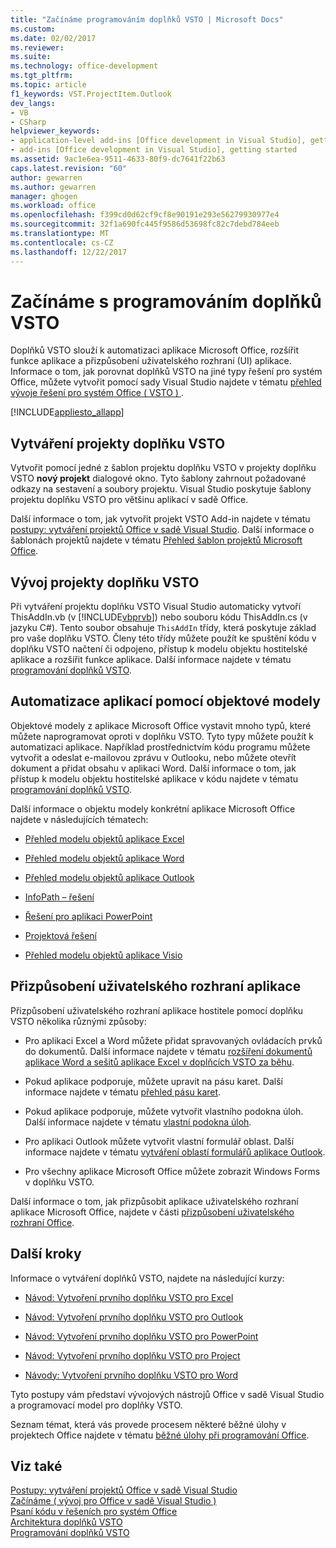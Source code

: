 ```yaml
---
title: "Začínáme programováním doplňků VSTO | Microsoft Docs"
ms.custom: 
ms.date: 02/02/2017
ms.reviewer: 
ms.suite: 
ms.technology: office-development
ms.tgt_pltfrm: 
ms.topic: article
f1_keywords: VST.ProjectItem.Outlook
dev_langs:
- VB
- CSharp
helpviewer_keywords:
- application-level add-ins [Office development in Visual Studio], getting started
- add-ins [Office development in Visual Studio], getting started
ms.assetid: 9ac1e6ea-9511-4633-80f9-dc7641f22b63
caps.latest.revision: "60"
author: gewarren
ms.author: gewarren
manager: ghogen
ms.workload: office
ms.openlocfilehash: f399cd0d62cf9cf8e90191e293e56279930977e4
ms.sourcegitcommit: 32f1a690fc445f9586d53698fc82c7debd784eeb
ms.translationtype: MT
ms.contentlocale: cs-CZ
ms.lasthandoff: 12/22/2017
---
```

# <a name="getting-started-programming-vsto-add-ins"></a>Začínáme s programováním doplňků VSTO
  Doplňků VSTO slouží k automatizaci aplikace Microsoft Office, rozšířit funkce aplikace a přizpůsobení uživatelského rozhraní (UI) aplikace. Informace o tom, jak porovnat doplňků VSTO na jiné typy řešení pro systém Office, můžete vytvořit pomocí sady Visual Studio najdete v tématu [přehled vývoje řešení pro systém Office &#40; VSTO &#41; ](../vsto/office-solutions-development-overview-vsto.md).  
  
 [!INCLUDE[appliesto_allapp](../vsto/includes/appliesto-allapp-md.md)]  
  
## <a name="creating-vsto-add-in-projects"></a>Vytváření projekty doplňku VSTO  
 Vytvořit pomocí jedné z šablon projektu doplňku VSTO v projekty doplňku VSTO **nový projekt** dialogové okno. Tyto šablony zahrnout požadované odkazy na sestavení a soubory projektu. Visual Studio poskytuje šablony projektu doplňku VSTO pro většinu aplikací v sadě Office.  
  
 Další informace o tom, jak vytvořit projekt VSTO Add-in najdete v tématu [postupy: vytváření projektů Office v sadě Visual Studio](../vsto/how-to-create-office-projects-in-visual-studio.md). Další informace o šablonách projektů najdete v tématu [Přehled šablon projektů Microsoft Office](../vsto/office-project-templates-overview.md).  
  
## <a name="developing-vsto-add-in-projects"></a>Vývoj projekty doplňku VSTO  
 Při vytváření projektu doplňku VSTO Visual Studio automaticky vytvoří ThisAddIn.vb (v [!INCLUDE[vbprvb](../sharepoint/includes/vbprvb-md.md)]) nebo souboru kódu ThisAddIn.cs (v jazyku C#). Tento soubor obsahuje `ThisAddIn` třídy, která poskytuje základ pro vaše doplňku VSTO. Členy této třídy můžete použít ke spuštění kódu v doplňku VSTO načtení či odpojeno, přístup k modelu objektu hostitelské aplikace a rozšířit funkce aplikace. Další informace najdete v tématu [programování doplňků VSTO](../vsto/programming-vsto-add-ins.md).  
  
## <a name="automating-applications-by-using-the-object-models"></a>Automatizace aplikací pomocí objektové modely  
 Objektové modely z aplikace Microsoft Office vystavit mnoho typů, které můžete naprogramovat oproti v doplňku VSTO. Tyto typy můžete použít k automatizaci aplikace. Například prostřednictvím kódu programu můžete vytvořit a odeslat e-mailovou zprávu v Outlooku, nebo můžete otevřít dokument a přidat obsahu v aplikaci Word. Další informace o tom, jak přístup k modelu objektu hostitelské aplikace v kódu najdete v tématu [programování doplňků VSTO](../vsto/programming-vsto-add-ins.md).  
  
 Další informace o objektu modely konkrétní aplikace Microsoft Office najdete v následujících tématech:  
  
-   [Přehled modelu objektů aplikace Excel](../vsto/excel-object-model-overview.md)  
  
-   [Přehled modelu objektů aplikace Word](../vsto/word-object-model-overview.md)  
  
-   [Přehled modelu objektů aplikace Outlook](../vsto/outlook-object-model-overview.md)  
  
-   [InfoPath – řešení](../vsto/infopath-solutions.md)  
  
-   [Řešení pro aplikaci PowerPoint](../vsto/powerpoint-solutions.md)  
  
-   [Projektová řešení](../vsto/project-solutions.md)  
  
-   [Přehled modelu objektů aplikace Visio](../vsto/visio-object-model-overview.md)  
  
## <a name="customizing-the-user-interface-of-applications"></a>Přizpůsobení uživatelského rozhraní aplikace  
 Přizpůsobení uživatelského rozhraní aplikace hostitele pomocí doplňku VSTO několika různými způsoby:  
  
-   Pro aplikaci Excel a Word můžete přidat spravovaných ovládacích prvků do dokumentů. Další informace najdete v tématu [rozšíření dokumentů aplikace Word a sešitů aplikace Excel v doplňcích VSTO za běhu](../vsto/extending-word-documents-and-excel-workbooks-in-vsto-add-ins-at-run-time.md).  
  
-   Pokud aplikace podporuje, můžete upravit na pásu karet. Další informace najdete v tématu [přehled pásu karet](../vsto/ribbon-overview.md).  
  
-   Pokud aplikace podporuje, můžete vytvořit vlastního podokna úloh. Další informace najdete v tématu [vlastní podokna úloh](../vsto/custom-task-panes.md).  
  
-   Pro aplikaci Outlook můžete vytvořit vlastní formulář oblast. Další informace najdete v tématu [vytváření oblastí formulářů aplikace Outlook](../vsto/creating-outlook-form-regions.md).  
  
-   Pro všechny aplikace Microsoft Office můžete zobrazit Windows Forms v doplňku VSTO.  
  
 Další informace o tom, jak přizpůsobit aplikace uživatelského rozhraní aplikace Microsoft Office, najdete v části [přizpůsobení uživatelského rozhraní Office](../vsto/office-ui-customization.md).  
  
## <a name="next-steps"></a>Další kroky  
 Informace o vytváření doplňků VSTO, najdete na následující kurzy:  
  
-   [Návod: Vytvoření prvního doplňku VSTO pro Excel](../vsto/walkthrough-creating-your-first-vsto-add-in-for-excel.md)  
  
-   [Návod: Vytvoření prvního doplňku VSTO pro Outlook](../vsto/walkthrough-creating-your-first-vsto-add-in-for-outlook.md)  
  
-   [Návod: Vytvoření prvního doplňku VSTO pro PowerPoint](../vsto/walkthrough-creating-your-first-vsto-add-in-for-powerpoint.md)  
  
-   [Návod: Vytvoření prvního doplňku VSTO pro Project](../vsto/walkthrough-creating-your-first-vsto-add-in-for-project.md)  
  
-   [Návody: Vytvoření prvního doplňku VSTO pro Word](../vsto/walkthrough-creating-your-first-vsto-add-in-for-word.md)  
  
 Tyto postupy vám představí vývojových nástrojů Office v sadě Visual Studio a programovací model pro doplňky VSTO.  
  
 Seznam témat, která vás provede procesem některé běžné úlohy v projektech Office najdete v tématu [běžné úlohy při programování Office](../vsto/common-tasks-in-office-programming.md).  
  
## <a name="see-also"></a>Viz také  
 [Postupy: vytváření projektů Office v sadě Visual Studio](../vsto/how-to-create-office-projects-in-visual-studio.md)   
 [Začínáme &#40; vývoj pro Office v sadě Visual Studio &#41;](../vsto/getting-started-office-development-in-visual-studio.md)   
 [Psaní kódu v řešeních pro systém Office](../vsto/writing-code-in-office-solutions.md)   
 [Architektura doplňků VSTO](../vsto/architecture-of-vsto-add-ins.md)   
 [Programování doplňků VSTO](../vsto/programming-vsto-add-ins.md)  
  
  